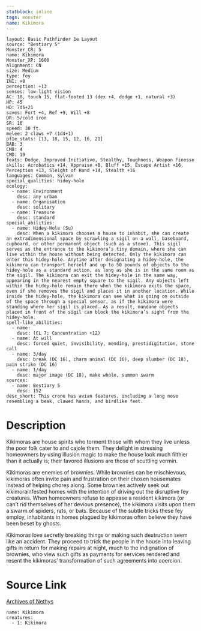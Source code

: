 ```yaml
---
statblock: inline
tags: monster
name: Kikimora
---
```

```statblock
layout: Basic Pathfinder 1e Layout
source: "Bestiary 5"
Monster_CR: 5
name: Kikimora
Monster_XP: 1600
alignment: CN
size: Medium
type: fey
INI: +8
perception: +13
senses: low-light vision
AC: 18, touch 15, flat-footed 13 (dex +4, dodge +1, natural +3)
HP: 45
HD: 7d6+21
saves: Fort +4, Ref +9, Will +8
DR: 5/cold iron
SR: 16
speed: 30 ft.
melee: 2 claws +7 (1d4+1)
pf1e_stats: [13, 18, 15, 12, 16, 21]
BAB: 3
CMB: 4
CMD: 19
feats: Dodge, Improved Initiative, Stealthy, Toughness, Weapon Finesse
skills: Acrobatics +14, Appraise +8, Bluff +15, Escape Artist +16, Perception +13, Sleight of Hand +14, Stealth +16
languages: Common, Sylvan
special_qualities: hidey-hole
ecology:
  - name: Environment
    desc: any urban
  - name: Organisation
    desc: solitary
  - name: Treasure
    desc: standard
special_abilities:
  - name: Hidey-Hole (Su)
    desc: When a kikimora chooses a house to inhabit, she can create an extradimensional space by scrawling a sigil on a wall, baseboard, cupboard, or other permanent object (such as a stove). This sigil serves as the entrance to the kikimora’s tiny domain, where she can live within the house without being detected. Only the kikimora can enter this hidey-hole. Anytime after designating a hidey-hole, the kikimora can transport herself and up to 50 pounds of objects to the hidey-hole as a standard action, as long as she is in the same room as the sigil. The kikimora can exit the hidey-hole in the same way, appearing in the nearest empty square to the sigil. Any objects left within the hidey-hole remain there when the kikimora exits the space, even if she removes the sigil and places it in another location. While inside the hidey-hole, the kikimora can see what is going on outside of the space through a special sensor, as if the kikimora were standing where her sigil is placed. As a result, mundane objects placed in front of the sigil can block the kikimora’s sight from the hidey-hole.
spell-like_abilities:
  - name:
    desc: (CL 7; Concentration +12)
  - name: At will
    desc: forced quiet, invisibility, mending, prestidigitation, stone call
  - name: 3/day
    desc: break (DC 16), charm animal (DC 16), deep slumber (DC 18), pain strike (DC 16)
  - name: 1/day
    desc: major image (DC 18), make whole, summon swarm
sources:
  - name: Bestiary 5
    desc: 152
desc_short: This crone has avian features, including a long nose resembling a beak, clawed hands, and birdlike feet.
```
# Description
Kikimoras are house spirits who torment those with whom they live unless the poor folk cater to and cajole them. They delight in stressing homeowners by using illusion magic to make the house look much filthier than it actually is; their favored illusions are those of scuttling vermin.

 Kikimoras are enemies of brownies. While brownies can be mischievous, kikimoras often invite pain and frustration on their chosen housemates instead of helping chores along. Some brownies actively seek out kikimorainfested homes with the intention of driving out the disruptive fey creatures. When homeowners refuse to appease a resident kikimora (or can’t rid themselves of her devious presence), the kikimora visits upon them a swarm of spiders, rats, or bats. Because of the subtle tricks these fey employ, inhabitants in homes plagued by kikimoras often believe they have been beset by ghosts.

 Kikimoras love secretly breaking things or making such destruction seem like an accident. They proceed to trick the people in the house into leaving gifts in return for making repairs at night, much to the indignation of brownies, who view such gifts as payments for services rendered and resent the kikimoras’ transformation of such agreements into coercion.
# Source Link
[Archives of Nethys](https://aonprd.com/MonsterDisplay.aspx?ItemName=Kikimora)
```encounter-table
name: Kikimora
creatures:
  - 1: Kikimora
```

